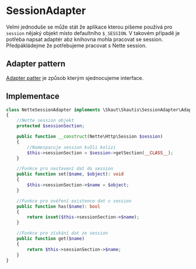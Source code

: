 # SessionAdapter

Velmi jednoduše se může stát že aplikace kterou píšeme používá pro ``session`` nějaký objekt místo defaultního ``$_SESSION``. V takovém případě je potřeba napsat adaptér abz knihovna mohla pracovat se session.
Předpákládejme že potřebujeme pracovat s Nette session.

## Adapter pattern
[Adapter patter](https://github.com/domnikl/DesignPatternsPHP/tree/master/Structural/Adapter) je způsob kterým sjednocujeme interface.

## Implementace
```PHP
class NetteSessionAdapter implements \Skaut\Skautis\SessionAdapter\AdapterInterface
{
    //Nette session objekt
    protected $sessionSection;

    public function __construct(Nette\Http\Session $session)
    {
        //Namespacuje session kvůli kolizi
        $this->sessionSection = $session->getSection(__CLASS__);
    }

    //Funkce pro nastavení dat do session
    public function set($name, $object): void
    {
        $this->sessionSection->$name = $object;
    }

    //Funkce pro ověření existence dat v session
    public function has($name): bool
    {
        return isset($this->sessionSection->$name);
    }

    //Funkce pro získání dat ze session
    public function get($name)
    {
        return $this->sessionSection->$name;
    }
}
```
